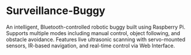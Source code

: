 # Surveillance-Buggy
An intelligent, Bluetooth-controlled robotic buggy built using Raspberry Pi. Supports multiple modes including manual control, object following, and obstacle avoidance. Features live ultrasonic scanning with servo-mounted sensors, IR-based navigation, and real-time control via Web Interface.

